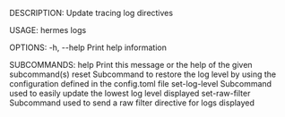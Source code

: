 DESCRIPTION:
Update tracing log directives

USAGE:
    hermes logs <SUBCOMMAND>

OPTIONS:
    -h, --help    Print help information

SUBCOMMANDS:
    help              Print this message or the help of the given subcommand(s)
    reset             Subcommand to restore the log level by using the configuration defined in
                          the config.toml file
    set-log-level     Subcommand used to easily update the lowest log level displayed
    set-raw-filter    Subcommand used to send a raw filter directive for logs displayed
